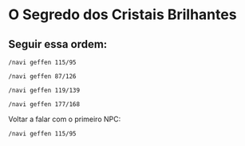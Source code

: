 # O Segredo dos Cristais Brilhantes

## Seguir essa ordem: 

```
/navi geffen 115/95
```

```
/navi geffen 87/126
```

```
/navi geffen 119/139
```

```
/navi geffen 177/168
```

Voltar a falar com o primeiro NPC:

```
/navi geffen 115/95
```
